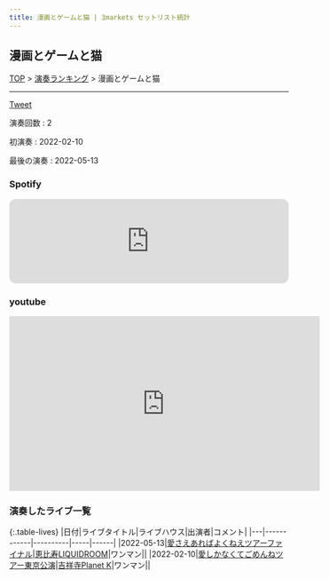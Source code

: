 ```yaml
---
title: 漫画とゲームと猫 | 3markets セットリスト統計
---
```

## 漫画とゲームと猫


[TOP](/setlist/) > [演奏ランキング](songs.html) > 漫画とゲームと猫

___

<a href="https://twitter.com/share?ref_src=twsrc%5Etfw" data-text="3markets[ ]セットリスト > 漫画とゲームと猫" class="twitter-share-button" data-via="3markets" data-hashtags="3markets" data-related="3markets" data-show-count="false">Tweet</a>

演奏回数
: 2

初演奏
: 2022-02-10

最後の演奏
: 2022-05-13





### Spotify
<iframe style="border-radius:12px" src="https://open.spotify.com/embed/track/4sKEvpLoTsMdACFJmz6tJj?utm_source=generator" width="100%" height="152" frameBorder="0" allowfullscreen="" allow="autoplay; clipboard-write; encrypted-media; fullscreen; picture-in-picture" loading="lazy"></iframe>





### youtube
<iframe width="560" height="315" src="https://www.youtube.com/embed/HemWP6ue7D4" title="YouTube video player" frameborder="0" allow="accelerometer; autoplay; clipboard-write; encrypted-media; gyroscope; picture-in-picture; web-share" allowfullscreen></iframe>



### 演奏したライブ一覧

{:.table-lives}
|日付|ライブタイトル|ライブハウス|出演者|コメント|
|---|------------|----------|-----|------|
|<span class="nowrap">2022-05-13</span>|[愛さえあればよくねえツアーファイナル](live001.html)|[恵比寿LIQUIDROOM](livehouse001.html)|ワンマン||
|<span class="nowrap">2022-02-10</span>|[愛しかなくてごめんねツアー東京公演](live003.html)|[吉祥寺Planet K](livehouse003.html)|ワンマン||



<script async src="https://platform.twitter.com/widgets.js" charset="utf-8"></script>